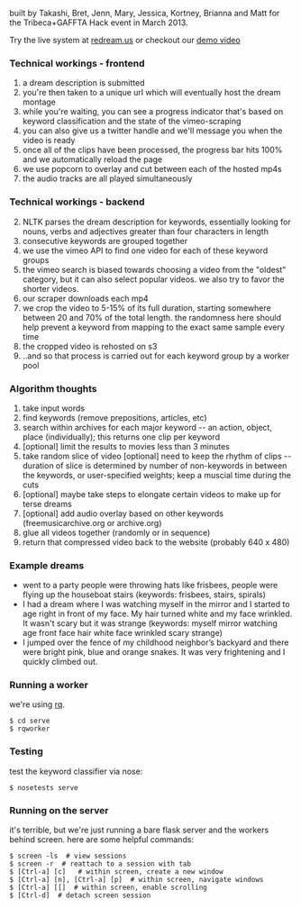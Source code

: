 built by Takashi, Bret, Jenn, Mary, Jessica, Kortney, Brianna and Matt
for the Tribeca+GAFFTA Hack event in March 2013.

Try the live system at [redream.us](http://redream.us) or
checkout our [demo video](https://vimeo.com/62589601)


### Technical workings - frontend

1. a dream description is submitted
9. you're then taken to a unique url which will eventually host the dream montage
10. while you're waiting, you can see a progress indicator that's based on keyword
classification and the state of the vimeo-scraping
11. you can also give us a twitter handle and we'll message you when the video
is ready
12. once all of the clips have been processed, the progress bar hits 100% and
we automatically reload the page
13. we use popcorn to overlay and cut between each of the hosted mp4s
14. the audio tracks are all played simultaneously


### Technical workings - backend

2. NLTK parses the dream description for keywords, essentially looking for nouns,
verbs and adjectives greater than four characters in length
3. consecutive keywords are grouped together
4. we use the vimeo API to find one video for each of these keyword groups
5. the vimeo search is biased towards choosing a video from the "oldest" category,
but it can also select popular videos.  we also try to favor the shorter videos.
6. our scraper downloads each mp4
7. we crop the video to 5-15% of its full duration, starting somewhere
between 20 and 70% of the total length.  the randomness here should help prevent
a keyword from mapping to the exact same sample every time
8. the cropped video is rehosted on s3
9. ..and so that process is carried out for each keyword group by a worker pool


### Algorithm thoughts

1. take input words
2. find keywords (remove prepositions, articles, etc)
3. search within archives for each major keyword -- an action, object, place (individually); this returns one clip per keyword
4. [optional] limit the results to movies less than 3 minutes
5. take random slice of video [optional] need to keep the rhythm of clips -- duration of slice is determined by number of non-keywords in between the keywords, or user-specified weights; keep a muscial time during the cuts
6. [optional] maybe take steps to elongate certain videos to make up for terse dreams
7. [optional] add audio overlay based on other keywords (freemusicarchive.org or archive.org)
8. glue all videos together (randomly or in sequence)
9. return that compressed video back to the website (probably 640 x 480)


### Example dreams

* went to a party people were throwing hats like frisbees, people were 
flying up the houseboat stairs (keywords: frisbees, stairs, spirals)
* I had a dream where I was watching myself in the mirror and I started to age 
right in front of my face. My hair turned white and my face wrinkled. It 
wasn't scary but it was strange (keywords: myself mirror watching age front 
face hair white face wrinkled scary strange)
* I jumped over the fence of my childhood neighbor’s backyard and there were 
bright pink, blue and orange snakes. It was very frightening and I quickly 
climbed out. 


### Running a worker

we're using [rq](http://python-rq.org).

    $ cd serve
    $ rqworker


### Testing

test the keyword classifier via nose:

    $ nosetests serve


### Running on the server

it's terrible, but we're just running a bare flask server and the workers
behind screen.
here are some helpful commands:

    $ screen -ls  # view sessions
    $ screen -r  # reattach to a session with tab
    $ [Ctrl-a] [c]   # within screen, create a new window
    $ [Ctrl-a] [n], [Ctrl-a] [p]  # within screen, navigate windows
    $ [Ctrl-a] [[]  # within screen, enable scrolling
    $ [Ctrl-d]  # detach screen session
